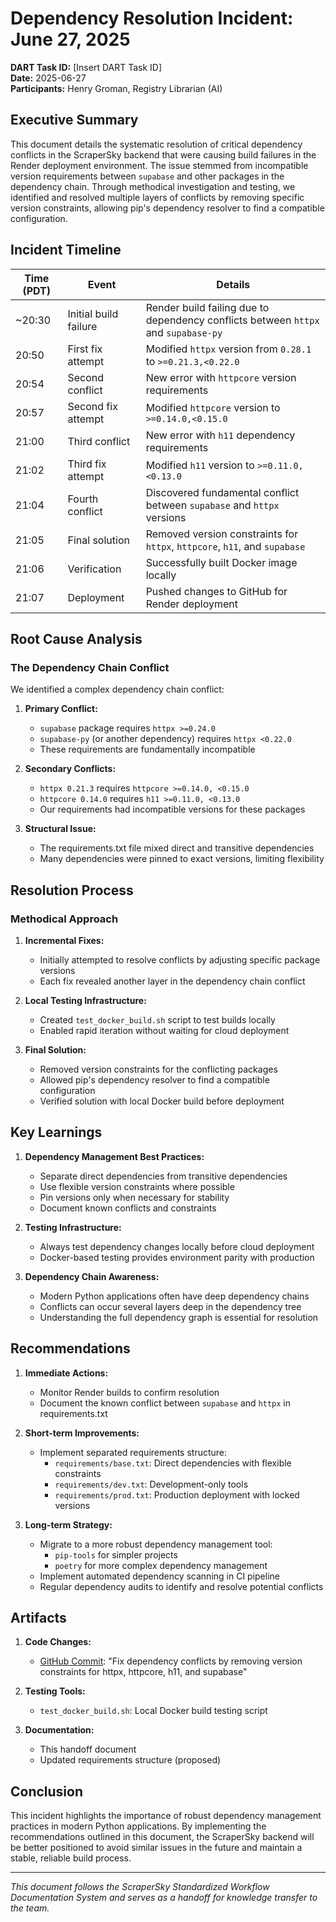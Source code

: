 # Dependency Resolution Incident: June 27, 2025

**DART Task ID:** [Insert DART Task ID]  
**Date:** 2025-06-27  
**Participants:** Henry Groman, Registry Librarian (AI)

## Executive Summary

This document details the systematic resolution of critical dependency conflicts in the ScraperSky backend that were causing build failures in the Render deployment environment. The issue stemmed from incompatible version requirements between `supabase` and other packages in the dependency chain. Through methodical investigation and testing, we identified and resolved multiple layers of conflicts by removing specific version constraints, allowing pip's dependency resolver to find a compatible configuration.

## Incident Timeline

| Time (PDT) | Event | Details |
|------------|-------|---------|
| ~20:30 | Initial build failure | Render build failing due to dependency conflicts between `httpx` and `supabase-py` |
| 20:50 | First fix attempt | Modified `httpx` version from `0.28.1` to `>=0.21.3,<0.22.0` |
| 20:54 | Second conflict | New error with `httpcore` version requirements |
| 20:57 | Second fix attempt | Modified `httpcore` version to `>=0.14.0,<0.15.0` |
| 21:00 | Third conflict | New error with `h11` dependency requirements |
| 21:02 | Third fix attempt | Modified `h11` version to `>=0.11.0,<0.13.0` |
| 21:04 | Fourth conflict | Discovered fundamental conflict between `supabase` and `httpx` versions |
| 21:05 | Final solution | Removed version constraints for `httpx`, `httpcore`, `h11`, and `supabase` |
| 21:06 | Verification | Successfully built Docker image locally |
| 21:07 | Deployment | Pushed changes to GitHub for Render deployment |

## Root Cause Analysis

### The Dependency Chain Conflict

We identified a complex dependency chain conflict:

1. **Primary Conflict:**
   - `supabase` package requires `httpx >=0.24.0`
   - `supabase-py` (or another dependency) requires `httpx <0.22.0`
   - These requirements are fundamentally incompatible

2. **Secondary Conflicts:**
   - `httpx 0.21.3` requires `httpcore >=0.14.0, <0.15.0`
   - `httpcore 0.14.0` requires `h11 >=0.11.0, <0.13.0`
   - Our requirements had incompatible versions for these packages

3. **Structural Issue:**
   - The requirements.txt file mixed direct and transitive dependencies
   - Many dependencies were pinned to exact versions, limiting flexibility

## Resolution Process

### Methodical Approach

1. **Incremental Fixes:**
   - Initially attempted to resolve conflicts by adjusting specific package versions
   - Each fix revealed another layer in the dependency chain conflict

2. **Local Testing Infrastructure:**
   - Created `test_docker_build.sh` script to test builds locally
   - Enabled rapid iteration without waiting for cloud deployment

3. **Final Solution:**
   - Removed version constraints for the conflicting packages
   - Allowed pip's dependency resolver to find a compatible configuration
   - Verified solution with local Docker build before deployment

## Key Learnings

1. **Dependency Management Best Practices:**
   - Separate direct dependencies from transitive dependencies
   - Use flexible version constraints where possible
   - Pin versions only when necessary for stability
   - Document known conflicts and constraints

2. **Testing Infrastructure:**
   - Always test dependency changes locally before cloud deployment
   - Docker-based testing provides environment parity with production

3. **Dependency Chain Awareness:**
   - Modern Python applications often have deep dependency chains
   - Conflicts can occur several layers deep in the dependency tree
   - Understanding the full dependency graph is essential for resolution

## Recommendations

1. **Immediate Actions:**
   - Monitor Render builds to confirm resolution
   - Document the known conflict between `supabase` and `httpx` in requirements.txt

2. **Short-term Improvements:**
   - Implement separated requirements structure:
     - `requirements/base.txt`: Direct dependencies with flexible constraints
     - `requirements/dev.txt`: Development-only tools
     - `requirements/prod.txt`: Production deployment with locked versions

3. **Long-term Strategy:**
   - Migrate to a more robust dependency management tool:
     - `pip-tools` for simpler projects
     - `poetry` for more complex dependency management
   - Implement automated dependency scanning in CI pipeline
   - Regular dependency audits to identify and resolve potential conflicts

## Artifacts

1. **Code Changes:**
   - [GitHub Commit](https://github.com/hgroman/scrapersky-backend/commit/8a11e84): "Fix dependency conflicts by removing version constraints for httpx, httpcore, h11, and supabase"

2. **Testing Tools:**
   - `test_docker_build.sh`: Local Docker build testing script

3. **Documentation:**
   - This handoff document
   - Updated requirements structure (proposed)

## Conclusion

This incident highlights the importance of robust dependency management practices in modern Python applications. By implementing the recommendations outlined in this document, the ScraperSky backend will be better positioned to avoid similar issues in the future and maintain a stable, reliable build process.

---

*This document follows the ScraperSky Standardized Workflow Documentation System and serves as a handoff for knowledge transfer to the team.*
